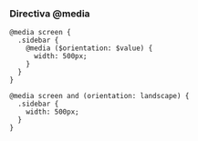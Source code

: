 ### Directiva @media

```
@media screen {
  .sidebar {
    @media ($orientation: $value) {
      width: 500px;
    }
  }
}
```
```
@media screen and (orientation: landscape) {
  .sidebar {
    width: 500px;
  }
}
```
